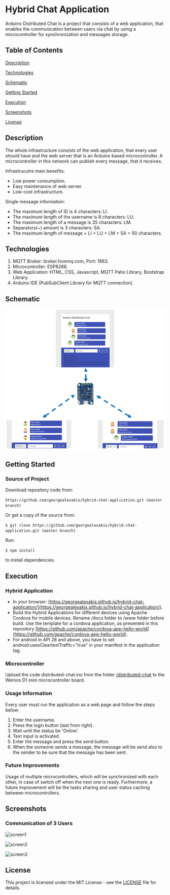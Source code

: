 # Hybrid Chat Application

Arduino Distributed Chat is a project that consists of a web application, that enables the communication between users via chat by using a microcontroller for synchronization and messages storage.

## Table of Contents

[Description](#description)

[Technologies](#technologies)

[Schematic](#schematic)

[Getting Started](#getting-started)

[Execution](#execution)

[Screenshots](#screenshots)

[License](#license)

## Description

The whole infrastructure consists of the web application, that every user should have and the web server that is an Arduino based microcontroller. A microcontroller in this network can publish every message, that it receives.

Infrastrucutre main benefits:

* Low power consumption.
* Easy maintenance of web server.
* Low-cost infrastructure.

Single message information:

* The maximum length of ID is 4 characters: LI.
* The maximum length of the username is 8 characters: LU.
* The maximum length of a message is 35 characters: LM.
* Separators(~) amount is 3 characters: SA.
* The maximum length of message = LI + LU + LM + SA = 50 characters.

## Technologies

1.	MQTT Broker: broker.hivemq.com, Port: 1883.
2.	Microcontroller: ESP8266.
3.	Web Application: HTML, CSS, Javascript, MQTT Paho Library, Bootstrap Library.
4.	Arduino IDE (PubSubClient Library for MQTT connection).

## Schematic

![schematic](screenshots/schematic.png)

## Getting Started

### Source of Project

Download repository code from:

``` https://github.com/georgealexakis/hybrid-chat-application.git (master branch) ```

Or get a copy of the source from:

``` $ git clone https://github.com/georgealexakis/hybrid-chat-application.git (master branch) ```

Run:

``` $ npm install ```

to install dependencies.

## Execution

### Hybrid Application

* In your browser: [https://georgealexakis.github.io/hybrid-chat-application/](https://georgealexakis.github.io/hybrid-chat-application/).
* Build the Hybrid Applications for different devices using Apache Cordova for mobile devices. Rename /docs folder to /www folder before build. Use the template for a cordova application, as presented in this repository 
[https://github.com/apache/cordova-app-hello-world](https://github.com/apache/cordova-app-hello-world).
* For android in API 28 and above, you have to set android:usesCleartextTraffic="true" in your manifest in the application tag.

### Microcontroller 

Upload the code distributed-chat.ino from the folder [/distributed-chat](https://github.com/georgealexakis/hybrid-chat-application/tree/master/distributed-chat) to the Wemos D1 mini microcontroller board.

### Usage Information

Every user must run the application as a web page and follow the steps below:

1. Enter the username.
2. Press the login button (last from right).
3. Wait until the status be 'Online'.
4. Text input is activated.
5. Enter the message and press the send button.
6. When the someone sends a message, the message will be send also to the sender to be sure that the message has been sent.

### Future Improvements

Usage of multiple microcontrollers, which will be synchronized with each other, in case of switch off when the next one is ready. Furthermore, a future improvement will be the tasks sharing and user status caching between microcontrollers.

## Screenshots

### Communication of 3 Users

![screen1](screenshots/screen1.png)

![screen2](screenshots/screen2.png)

![screen3](screenshots/screen3.png)

## License

This project is licensed under the MIT License - see the [LICENSE](LICENSE) file for details.
